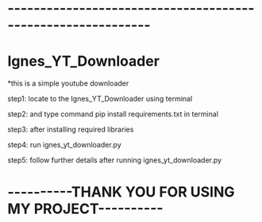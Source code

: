 # ------------------------------------------------------------
# Ignes_YT_Downloader

*this is a simple youtube downloader

step1:  locate to the Ignes_YT_Downloader using terminal

step2:  and type command pip install requirements.txt in terminal

step3:  after installing required libraries 

step4:  run ignes_yt_downloader.py

step5:  follow further details after running ignes_yt_downloader.py



# ----------THANK YOU FOR USING MY PROJECT----------
